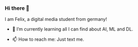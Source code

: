 ### Hi there 👋
I am Felix, a digital media student from germany!

- 🔭 I’m currently learning all I can find about AI, ML and DL.

- 📫 How to reach me: Just text me.
